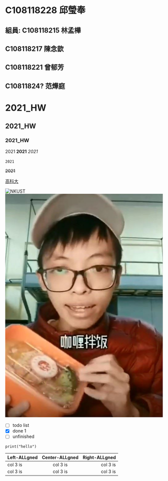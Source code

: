 # C108118228 邱瑩奉

## 組員: C108118215 林孟樺
##       C108118217 陳念歆
##       C108118221 曾郁芳
##       C10811824? 范燁庭

# 2021_HW

## 2021_HW

### 2021_HW

2021 **2021**  *2021*

`2021`

~~2021~~

[高科大](https://www.nkust.edu.tw/index.php)

![NKUST](	https://www.nkust.edu.tw/var/file/0/1000/img/513/182513897.png)
![咖哩拌飯](0012345.jpg)

- [ ] todo list
- [x] done 1
- [ ] unfinished 

```python=
print("hello")
```

|Left-ALLgned|Center-ALLgned|Right-ALLgned|
|:-------    |:------------:|    --------:|
|col 3 is    |col 3 is      |col 3 is     |
|col 3 is    |col 3 is      |col 3 is     |
